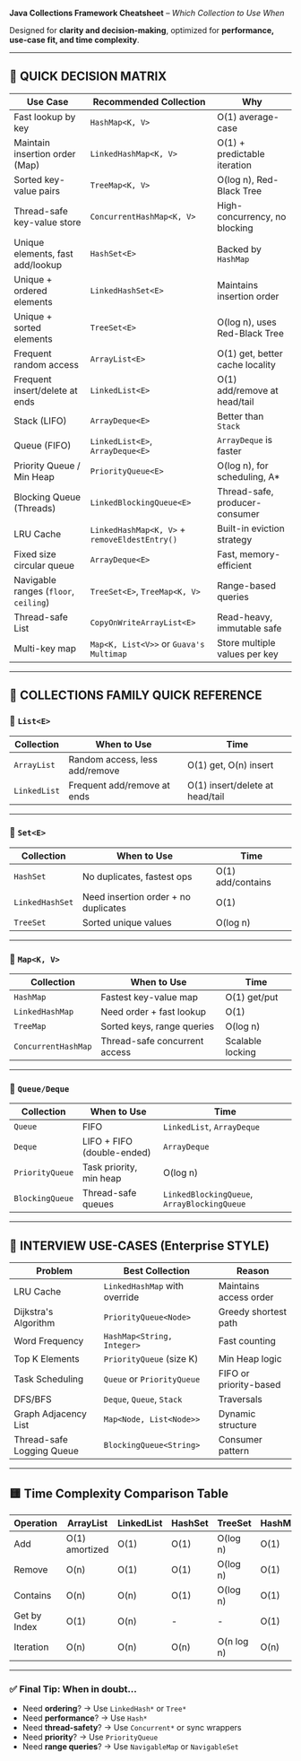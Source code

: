 **Java Collections Framework Cheatsheet** – *Which Collection to Use When*

Designed for **clarity and decision-making**, optimized for **performance, use-case fit, and time complexity**.

---

## 📌 QUICK DECISION MATRIX

| **Use Case**                          | **Recommended Collection**                    | **Why**                         |
| ------------------------------------- | --------------------------------------------- | ------------------------------- |
| Fast lookup by key                    | `HashMap<K, V>`                               | O(1) average-case               |
| Maintain insertion order (Map)        | `LinkedHashMap<K, V>`                         | O(1) + predictable iteration    |
| Sorted key-value pairs                | `TreeMap<K, V>`                               | O(log n), Red-Black Tree        |
| Thread-safe key-value store           | `ConcurrentHashMap<K, V>`                     | High-concurrency, no blocking   |
| Unique elements, fast add/lookup      | `HashSet<E>`                                  | Backed by `HashMap`             |
| Unique + ordered elements             | `LinkedHashSet<E>`                            | Maintains insertion order       |
| Unique + sorted elements              | `TreeSet<E>`                                  | O(log n), uses Red-Black Tree   |
| Frequent random access                | `ArrayList<E>`                                | O(1) get, better cache locality |
| Frequent insert/delete at ends        | `LinkedList<E>`                               | O(1) add/remove at head/tail    |
| Stack (LIFO)                          | `ArrayDeque<E>`                               | Better than `Stack`             |
| Queue (FIFO)                          | `LinkedList<E>`, `ArrayDeque<E>`              | `ArrayDeque` is faster          |
| Priority Queue / Min Heap             | `PriorityQueue<E>`                            | O(log n), for scheduling, A\*   |
| Blocking Queue (Threads)              | `LinkedBlockingQueue<E>`                      | Thread-safe, producer-consumer  |
| LRU Cache                             | `LinkedHashMap<K, V>` + `removeEldestEntry()` | Built-in eviction strategy      |
| Fixed size circular queue             | `ArrayDeque<E>`                               | Fast, memory-efficient          |
| Navigable ranges (`floor`, `ceiling`) | `TreeSet<E>`, `TreeMap<K, V>`                 | Range-based queries             |
| Thread-safe List                      | `CopyOnWriteArrayList<E>`                     | Read-heavy, immutable safe      |
| Multi-key map                         | `Map<K, List<V>>` or `Guava's Multimap`       | Store multiple values per key   |

---

## 🚀 COLLECTIONS FAMILY QUICK REFERENCE

### 🔹 `List<E>`

| Collection   | When to Use                    | Time                            |
| ------------ | ------------------------------ | ------------------------------- |
| `ArrayList`  | Random access, less add/remove | O(1) get, O(n) insert           |
| `LinkedList` | Frequent add/remove at ends    | O(1) insert/delete at head/tail |

---

### 🔹 `Set<E>`

| Collection      | When to Use                          | Time              |
| --------------- | ------------------------------------ | ----------------- |
| `HashSet`       | No duplicates, fastest ops           | O(1) add/contains |
| `LinkedHashSet` | Need insertion order + no duplicates | O(1)              |
| `TreeSet`       | Sorted unique values                 | O(log n)          |

---

### 🔹 `Map<K, V>`

| Collection          | When to Use                   | Time             |
| ------------------- | ----------------------------- | ---------------- |
| `HashMap`           | Fastest key-value map         | O(1) get/put     |
| `LinkedHashMap`     | Need order + fast lookup      | O(1)             |
| `TreeMap`           | Sorted keys, range queries    | O(log n)         |
| `ConcurrentHashMap` | Thread-safe concurrent access | Scalable locking |

---

### 🔹 `Queue/Deque`

| Collection      | When to Use                | Time                                        |
| --------------- | -------------------------- | ------------------------------------------- |
| `Queue`         | FIFO                       | `LinkedList`, `ArrayDeque`                  |
| `Deque`         | LIFO + FIFO (double-ended) | `ArrayDeque`                                |
| `PriorityQueue` | Task priority, min heap    | O(log n)                                    |
| `BlockingQueue` | Thread-safe queues         | `LinkedBlockingQueue`, `ArrayBlockingQueue` |

---

## 🧠 INTERVIEW USE-CASES (Enterprise STYLE)

| Problem                   | Best Collection               | Reason                 |
| ------------------------- | ----------------------------- | ---------------------- |
| LRU Cache                 | `LinkedHashMap` with override | Maintains access order |
| Dijkstra's Algorithm      | `PriorityQueue<Node>`         | Greedy shortest path   |
| Word Frequency            | `HashMap<String, Integer>`    | Fast counting          |
| Top K Elements            | `PriorityQueue` (size K)      | Min Heap logic         |
| Task Scheduling           | `Queue` or `PriorityQueue`    | FIFO or priority-based |
| DFS/BFS                   | `Deque`, `Queue`, `Stack`     | Traversals             |
| Graph Adjacency List      | `Map<Node, List<Node>>`       | Dynamic structure      |
| Thread-safe Logging Queue | `BlockingQueue<String>`       | Consumer pattern       |

---

## 🟨 Time Complexity Comparison Table

| Operation    | ArrayList      | LinkedList | HashSet | TreeSet    | HashMap | TreeMap    |
| ------------ | -------------- | ---------- | ------- | ---------- | ------- | ---------- |
| Add          | O(1) amortized | O(1)       | O(1)    | O(log n)   | O(1)    | O(log n)   |
| Remove       | O(n)           | O(1)       | O(1)    | O(log n)   | O(1)    | O(log n)   |
| Contains     | O(n)           | O(n)       | O(1)    | O(log n)   | O(1)    | O(log n)   |
| Get by Index | O(1)           | O(n)       | -       | -          | O(1)    | O(log n)   |
| Iteration    | O(n)           | O(n)       | O(n)    | O(n log n) | O(n)    | O(n log n) |

---

### ✅ Final Tip: When in doubt...

* Need **ordering**? → Use `LinkedHash*` or `Tree*`
* Need **performance**? → Use `Hash*`
* Need **thread-safety**? → Use `Concurrent*` or sync wrappers
* Need **priority**? → Use `PriorityQueue`
* Need **range queries**? → Use `NavigableMap` or `NavigableSet`

